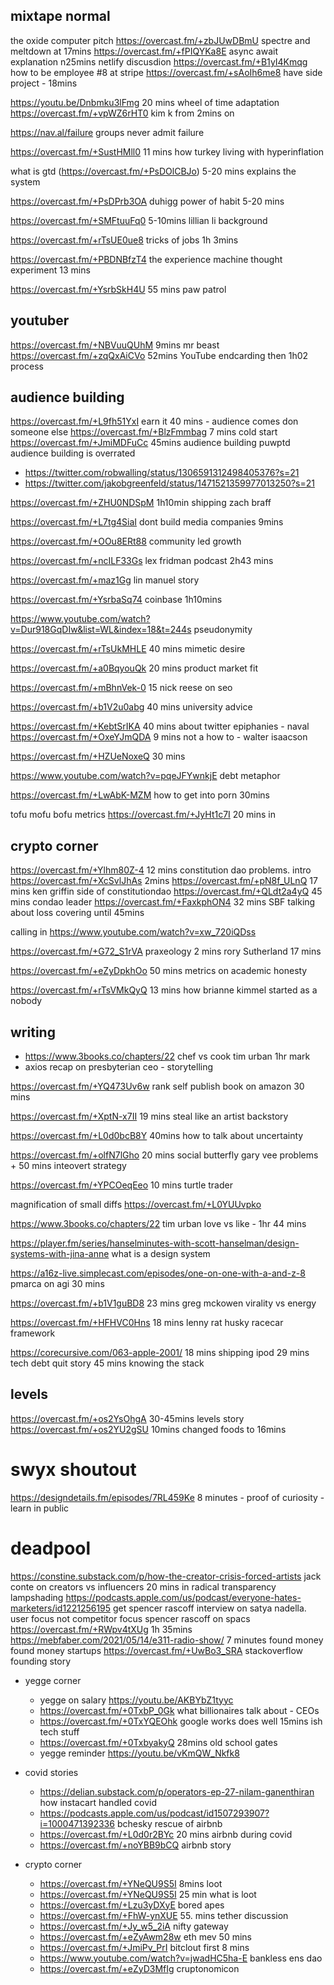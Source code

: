 ## mixtape normal



the oxide computer pitch https://overcast.fm/+zbJUwDBmU spectre and meltdown at 17mins
https://overcast.fm/+fPIQYKa8E async await explanation n25mins
netlify discusdion https://overcast.fm/+B1yI4Kmqg
how to be employee #8 at stripe https://overcast.fm/+sAoIh6me8 have side project - 18mins


https://youtu.be/Dnbmku3lFmg 20 mins wheel of time adaptation
https://overcast.fm/+vpWZ6rHT0 kim k from 2mins on

https://nav.al/failure groups never admit failure

https://overcast.fm/+SustHMll0 11 mins how turkey living with hyperinflation

what is gtd (https://overcast.fm/+PsDOlCBJo) 5-20 mins explains the system

https://overcast.fm/+PsDPrb3OA duhigg power of habit 5-20 mins

https://overcast.fm/+SMFtuuFq0 5-10mins lillian li background


https://overcast.fm/+rTsUE0ue8 tricks of jobs 1h 3mins

https://overcast.fm/+PBDNBfzT4 the experience machine thought experiment 13 mins

https://overcast.fm/+YsrbSkH4U 55 mins paw patrol 

## youtuber

https://overcast.fm/+NBVuuQUhM 9mins mr beast
https://overcast.fm/+zqQxAiCVo 52mins YouTube endcarding then 1h02 process


## audience building

https://overcast.fm/+L9fh51YxI earn it 40 mins - audience comes don someone else
https://overcast.fm/+BlzFmmbag 7 mins cold start
https://overcast.fm/+JmiMDFuCc 45mins audience building puwptd
audience building is overrated
-  https://twitter.com/robwalling/status/1306591312498405376?s=21
- https://twitter.com/jakobgreenfeld/status/1471521359977013250?s=21


https://overcast.fm/+ZHU0NDSpM 1h10min shipping zach braff

https://overcast.fm/+L7tg4SiaI dont build media companies 9mins




https://overcast.fm/+OOu8ERt88 community led growth

https://overcast.fm/+ncILF33Gs lex fridman podcast 2h43 mins

https://overcast.fm/+maz1Gg lin manuel story

https://overcast.fm/+YsrbaSq74 coinbase 1h10mins


https://www.youtube.com/watch?v=Dur918GqDIw&list=WL&index=18&t=244s pseudonymity 




https://overcast.fm/+rTsUkMHLE 40 mins mimetic desire

https://overcast.fm/+a0BqyouQk 20 mins product market fit

https://overcast.fm/+mBhnVek-0 15 nick reese on seo




https://overcast.fm/+b1V2u0abg 40 mins university advice


https://overcast.fm/+KebtSrIKA 40 mins about twitter epiphanies - naval
https://overcast.fm/+OxeYJmQDA 9 mins not a how to - walter isaacson


https://overcast.fm/+HZUeNoxeQ 30 mins



https://www.youtube.com/watch?v=pqeJFYwnkjE debt metaphor

https://overcast.fm/+LwAbK-MZM how to get into porn 30mins

tofu mofu bofu metrics https://overcast.fm/+JyHt1c7I 20 mins in

## crypto corner

https://overcast.fm/+Ylhm80Z-4 12 mins constitution dao problems. intro https://overcast.fm/+XcSvlJhAs 2mins
https://overcast.fm/+pN8f_ULnQ 17 mins ken griffin side of constitutiondao
https://overcast.fm/+QLdt2a4yQ 45 mins condao leader
https://overcast.fm/+FaxkphON4 32 mins SBF talking about loss covering until 45mins


calling in https://www.youtube.com/watch?v=xw_720iQDss

https://overcast.fm/+G72_S1rVA praxeology 2 mins rory Sutherland 17 mins

https://overcast.fm/+eZyDpkhOo 50 mins metrics on academic honesty

https://overcast.fm/+rTsVMkQyQ 13 mins how brianne kimmel started as a nobody



## writing 
- https://www.3books.co/chapters/22 chef vs cook tim urban 1hr mark
- axios recap on presbyterian ceo - storytelling

https://overcast.fm/+YQ473Uv6w rank self publish book on amazon 30 mins

https://overcast.fm/+XptN-x7II 19 mins steal like an artist backstory

https://overcast.fm/+L0d0bcB8Y 40mins how to talk about uncertainty

https://overcast.fm/+olfN7lGho 20 mins social butterfly gary vee problems  + 50 mins inteovert strategy



https://overcast.fm/+YPCOeqEeo 10 mins turtle trader 





magnification of small diffs https://overcast.fm/+L0YUUvpko

https://www.3books.co/chapters/22 tim urban love vs like - 1hr 44 mins


https://player.fm/series/hanselminutes-with-scott-hanselman/design-systems-with-jina-anne what is a design system



https://a16z-live.simplecast.com/episodes/one-on-one-with-a-and-z-8 pmarca on agi 30 mins

https://overcast.fm/+b1V1guBD8 23 mins greg mckowen virality vs energy

https://overcast.fm/+HFHVC0Hns 18 mins lenny rat husky racecar framework 


https://corecursive.com/063-apple-2001/ 
18 mins shipping ipod
29 mins tech debt quit story
45 mins knowing the stack


## levels
https://overcast.fm/+os2YsOhgA 30-45mins levels story
https://overcast.fm/+os2YU2gSU 10mins changed foods to 16mins


# swyx shoutout

https://designdetails.fm/episodes/7RL459Ke  8 minutes - proof of curiosity - learn in public


# deadpool

https://constine.substack.com/p/how-the-creator-crisis-forced-artists jack conte on creators vs influencers 20 mins in
radical transparency lampshading https://podcasts.apple.com/us/podcast/everyone-hates-marketers/id1221256195
get spencer rascoff interview on satya nadella. user focus not competitor focus
spencer rascoff on spacs https://overcast.fm/+RWpv4tXUg 1h 35mins
https://mebfaber.com/2021/05/14/e311-radio-show/ 7 minutes found money found money startups
https://overcast.fm/+UwBo3_SRA stackoverflow founding story

- yegge corner
	- yegge on salary https://youtu.be/AKBYbZ1tyyc
	- https://overcast.fm/+0TxbP_0Gk what billionaires talk about - CEOs
	- https://overcast.fm/+0TxYQEOhk google works does well 15mins ish tech stuff 
	- https://overcast.fm/+0TxbyakyQ 28mins old school gates
	- yegge reminder https://youtu.be/vKmQW_Nkfk8

- covid stories
	- https://delian.substack.com/p/operators-ep-27-nilam-ganenthiran how instacart handled covid
	- https://podcasts.apple.com/us/podcast/id1507293907?i=1000471392336 bchesky rescue of airbnb
	- https://overcast.fm/+L0d0r2BYc 20 mins airbnb during covid
	- https://overcast.fm/+noYBB9bCQ airbnb story
- crypto corner
	- https://overcast.fm/+YNeQU9S5I 8mins loot
	- https://overcast.fm/+YNeQU9S5I 25 min what is loot
	- https://overcast.fm/+Lzu3yDXyE bored apes
	- https://overcast.fm/+FhW-ynXUE 55. mins tether discussion
	- https://overcast.fm/+Jy_w5_2iA nifty gateway 
	- https://overcast.fm/+eZyAwm28w eth mev 50 mins
	- https://overcast.fm/+JmiPv_PrI bitclout first 8 mins
	- https://www.youtube.com/watch?v=jwadHC5ha-E bankless ens dao
	- https://overcast.fm/+eZyD3MfIg cruptonomicon